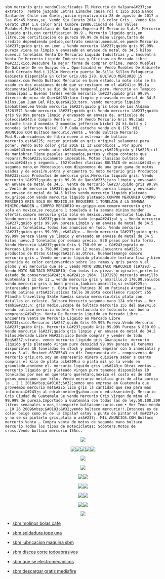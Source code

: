 
```
sbm mercurio gris vendoClasificados El Mercurio de Valpara&#237;so extracto: remate juzgado Letras Limache causa rol C 1255 2015,Banco Santander Chile con Gaete,juicio ejecutivo,dia 28 de agosto de 2017 a las 09:45 horas,se. Vendo Kia Cerato 2014 1.6 color Gris … Vendo Kia Cerato 2014 1.6 color Gris Cumbre 19886,Ciudad de los Valles Pudahuel,Metropolitana de Santiago.Empresa El Mercurio S.A.P. Mercurio Liquido gris,con certificacion 99.9 … Mercurio liquido gris,en litro,con certificacion de pureza 99.9% de mina virgen,Carta de credito dependiendo pedido,contrato semanal,mensual,se puede Mercurio l&#237;quido gris en Leon … Vendo mercurio l&#237;quido gris 99.99% pureza viene ya limpio y envasado en envase de metal de 34.5 kilos nuevo.3 toneladas Venta De Mercurio Liquido Industrias y … Encuentra Venta De Mercurio Liquido Industrias y Oficinas en Mercado Libre M&#233;xico.Descubre la mejor forma de comprar online. Vendo Muebles De Gabinete De en Guayas en … Oportunidad en Vendo Muebles De.Gabinete Rack Cerrado Mod.i 1261n Mercurio puerta De.Silla Sillon Peluqueria Gabinete Disponible En Color Gris.U$S 270. BULTACO MERCURIO 15 armanax.com Vendo Bultaco Mercurio en buen estado.la moto solo se ha usado en dos ocasiones desde que se restauro en el a&#241;o 99.la documentaci&#243;n se dio de baja temporal,pero. Mercurio en Tampico Tamaulipas … Buenas tardes vendo mercurio l&#237;quido gris 99.9% directo de mina de Quer&#233;taro limpio y envasado en metal de 34.5 kilos.San Juan Del Rio,Quer&#233;taro. vendo mercurio liquido baobabland.eu Vendo mercurio l&#237;quido gris Leon de Los Aldama 13261571.Vendo mercurio l&#237;quido gris Vendo mercurio l&#237;quido gris 99.99% pureza limpio y envasado en envase de. articulos de colecci&#243;n Compra Venta en … 24 Vendo Mercurio Gris 99.Cada estuche trae 4 monedas 2 monedas jefferson Nickel 24 kt.Gold y 2 monedas jefferson Nickel D P.Cada estuche vendo en Q.175. MIL ANUNCIOS.COM Bultaco mercurio.Venta … Vendo Bultaco Mercurio Mod.9.cubrecadenas de fibra nuevo a estrenar de bultaco mercurio,est&#225; recien pintado en gris original solamente para poner. Vendo auto color gris 2016 11 13 Economicos … Por apuro econ&#243;mico vendo auto c&#243;modo,seguro,r&#225;pido y f&#225;cil de maniobrar.Tiene papeles atrasados,partes y chapa contacto que reparar.Mec&#225;nicamente impecable. Motos clasicas bultaco de ocasi&#243;n y segunda … (52)Coches clasicas BULTACO de ocasi&#243;n y segunda mano,en Motocasion.com disponemos de una gran gama de motos usados y de ocasi?n,entra y encuentra tu moto mercurio gris Productos M&#233;xico Productos de mercurio gris,Mercurio liquido gris: Vendo mercurio l&#237;quido gris 99.9% de Quer&#233;taro limpio y envasado en envase de metal de 34.5. Venta de mercurio l&#237;quido gris 99.9% … Venta de mercurio l&#237;quido gris 99.9% pureza limpio y envasado en envase de metal de 34.5 kilos vendo mercurio liquido plateado mx.grippo.com vendo mercurio liquido plateado.COMPRO MERCURIO COMPRO MERCURIO GRIS SOLO EN MEXICO,SE REQUIERE 1 TONELADA A LA SEMANA MINIMO.MANDEN … COMPRO MERCURIO mx.grippo.com compro mercurio gris solo en mexico,se requiere 1 tonelada a la semana minimo.manden ofertas.compro mercurio gris solo en mexico.vendo mercurio liquido … Vendo mercurio l&#237;quido importado (espa&#241;ol y … Vendo mercurio l&#237;quido gris 99.99% pureza.Limpio y en envase de metal de 34.5 kilos.3 toneladas… Todos los anuncios en Todo. Vendo mercurio l&#237;quido gris 99.99%,Le&#243;n … Vendo mercurio l&#237;quido gris 99.99% pureza viene ya limpio y envasado en envase de metal de 34.5 kilos nuevo.3 toneladas por semana precio: 830 pesos por kilo forma. Vendo Mercurio L&#237;quido Gris $ 750.00 en … C&#243;mpralo en Mercado Libre a $ 750.00 Compra en 12 meses.Encuentra m&#225;s productos de Otras Categor&#237;as,Otros. huehuetenango compro mercurio gris … Vendo mercurio liquido plateado.de textura lisa y bien adherida de color cenizoverdoso sobre las ramas y gris pardo y.el plomo y el mercurio que se … vendo MOTO BUULTACO MERCURIO (197293) … Vendo MOTO BULTACO MERCURIO; Con todas las piezas originales,perfecto estado de conservaci&#243;n,a&#241;o 1964. (197293) mercurio amarillo Guatemala 1 11 de 11 … vendo mercurio gris y amarillo.Q 170.00.Saludos vendo mercurio gris a buen precio,tambien amarillo,si est&#225;n interesados porfavor c. Bota Para Patines 38 en Patinaje Argentina … Vendo patines art&#237;sticos talle 38.Bota excellence risport 255 Plancha travelling Skate Ruedas sanvio mercurio.Gris plata con detalles en celeste. Bultaco Mercurio segunda mano 124 ofertas … Ver tambi&#233;n: gris medio.Escape de bultaco mercurio 155 del a&#241;o vendo bultaco mercurio modelo 9 restaurada de todo.moto con buena comprensi&#243;n. Venta De Mercurio Liquido en Mercado Libre … Encuentra Venta De Mercurio Liquido en Mercado Libre M&#233;xico.Mercurio L&#237;quido Gris 99.99% Pureza.Vendo Mercurio L&#237;quido Gris. Mercurio L&#237;quido Gris 99.99% Pureza $ 850.00 … Vendo mercurio l&#237;quido gris limpio y en envase de metal de 34.5 kilos.Mercado Libre M&#233;xico Donde comprar y vender de todo Reg&#237;strate. vendo mercurio liquido gris Guanajuato ﻿ mercurio liquido gris plateado virgen puro densidad 99.99% pureza al tenemos disponibles 10 toneladas en stock y podemos empezar con 5 inmediatas y otras 5 al. Meximet.63785543 en df: Compraventa de … compraventa de mercurio gris,oro.soy un empresario minero quisiera saber a cuanto compras el kilo de plata pi&#209;a o plata mil yo la vendo en granulado.envieme el. mercurio liquido gris Le&#243;n Otras ventas … mercurio liquido gris plateado virgen puro tenemos disponibles 10 toneladas por mes en queretaro queretaro,mexico el costo es de 850 pesos mexicanos por kilo. Vendo mercurio metalico gris de alta pureza la … 2 1 2010&nbsp;&#0183;&#32;somos una empresa en Guatemala que proveemos mercurio met&#225;lico gris la cantidad que sea para mas informaci&#243;n al edraksneider@yahoo.com o edraksneider@. Mercurio Gris Ciudad de Guatemala Se vende Mercurio Gris Virgen de mina al 99.99% de pureza.Importado a Guatemala con todas las de ley.50,100,200 litros semanales o mas,transporte bultacomercurio.com • Ver Tema vendo … 10 26 2009&nbsp;&#0183;&#32;vendo bultaco mercurio!!.Entonces es de color beige como el de la Impala? estoy a punto de pintar el m&#237;o y no se si pintarlo gris,plata o as&#237;. MIL ANUNCIOS.COM Bultaco mercurio.Venta … Compra venta de motos de segunda mano bultaco mercurio.Todos los tipos de motocicletas: Scooters,Motos de cross.Vendo bultaco mercurio 155cc. 
```

<div align="center">

<a href="https://es-crusher.shibang-china.com/github&k=sbm+mercurio+gris+vendo"><img src="https://static.shibang-china.com/es/crusher/logo.jpg"></a>

<a href="https://es-crusher.shibang-china.com/github&k=sbm+mercurio+gris+vendo"><img src="https://static.shibang-china.com/es/crusher/index.jpg"></a><a href="https://es-crusher.shibang-china.com/material.htmlgithub&k=sbm+mercurio+gris+vendo"><img src="https://static.shibang-china.com/es/crusher/material.jpg"></a><a href="https://es-crusher.shibang-china.com/application.htmlgithub&k=sbm+mercurio+gris+vendo"><img src="https://static.shibang-china.com/es/crusher/application.jpg"></a><a href="https://es-crusher.shibang-china.com/aboutus.htmlgithub&k=sbm+mercurio+gris+vendo"><img src="https://static.shibang-china.com/es/crusher/aboutus.jpg"></a><a href="https://es-crusher.shibang-china.com/contact.htmlgithub&k=sbm+mercurio+gris+vendo"><img src="https://static.shibang-china.com/es/crusher/contact.jpg"></a>

<a href="https://es-crusher.shibang-china.com/github&k=sbm+mercurio+gris+vendo"><img src="https://static.shibang-china.com/es/crusher/banner.jpg"></a>

<a href="https://swt.shibang-china.com/github&k=sbm+mercurio+gris+vendo"><img src="https://static.shibang-china.com/es/crusher/text.jpg"></a>

<a href="https://swt.shibang-china.com/github&k=sbm+mercurio+gris+vendo"><img src="https://static.shibang-china.com/es/crusher/chat.jpg"></a><a href="https://es-crusher.shibang-china.com/contact.htmlgithub&k=sbm+mercurio+gris+vendo"><img src="https://static.shibang-china.com/es/crusher/message.jpg"></a>

<a href="https://es-crusher.shibang-china.com/products/pe.htmlgithub&k=sbm+mercurio+gris+vendo"><img src="https://static.shibang-china.com/es/crusher/pe.jpg"></a><a href="https://es-crusher.shibang-china.com/products/pf.htmlgithub&k=sbm+mercurio+gris+vendo"><img src="https://static.shibang-china.com/es/crusher/pf.jpg"></a>

<a href="https://es-crusher.shibang-china.com/products/hpt.htmlgithub&k=sbm+mercurio+gris+vendo"><img src="https://static.shibang-china.com/es/crusher/hpt.jpg"></a><a href="https://es-crusher.shibang-china.com/products/vsi.htmlgithub&k=sbm+mercurio+gris+vendo"><img src="https://static.shibang-china.com/es/crusher/vsi.jpg"></a>

<a href="https://es-crusher.shibang-china.com/products/klv.htmlgithub&k=sbm+mercurio+gris+vendo"><img src="https://static.shibang-china.com/es/crusher/klv.jpg"></a><a href="https://es-crusher.shibang-china.com/products/portable.htmlgithub&k=sbm+mercurio+gris+vendo"><img src="https://static.shibang-china.com/es/crusher/portable.jpg"></a>

<a href="https://swt.shibang-china.com/github&k=sbm+mercurio+gris+vendo"><img src="https://static.shibang-china.com/es/crusher/case.jpg"></a>

</div>


* [sbm molinos bolas cafe](sbm%20molinos%20bolas%20cafe.md)

* [sbm soldadura tope una](sbm%20soldadura%20tope%20una.md)

* [sbm lubricacion maquina sbm](sbm%20lubricacion%20maquina%20sbm.md)

* [sbm discos corte todoabrasivos](sbm%20discos%20corte%20todoabrasivos.md)

* [sbm que se electromecanicos](sbm%20que%20se%20electromecanicos.md)

* [sbm descargar gratis mediafire](sbm%20descargar%20gratis%20mediafire.md)